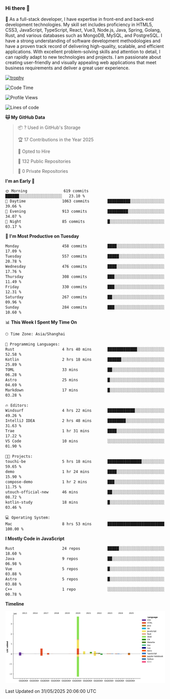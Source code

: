 ### Hi there 👋

🌱 As a full-stack developer, I have expertise in front-end and back-end development technologies. My skill set includes proficiency in HTML5, CSS3, JavaScript, TypeScript, React, Vue3, Node.js, Java, Spring, Golang, Rust, and various databases such as MongoDB, MySQL, and PostgreSQL. I have a strong understanding of software development methodologies and have a proven track record of delivering high-quality, scalable, and efficient applications. With excellent problem-solving skills and attention to detail, I can rapidly adapt to new technologies and projects. I am passionate about creating user-friendly and visually appealing web applications that meet business requirements and deliver a great user experience.

[![trophy](https://github-profile-trophy.vercel.app/?username=elton&rank=SECRET,SSS,SS,S,AAA,AA,A&theme=onedark&no-frame=true&margin-w=10)](https://github.com/ryo-ma/github-profile-trophy)

<!--START_SECTION:waka-->
![Code Time](http://img.shields.io/badge/Code%20Time-1%2C667%20hrs%2053%20mins-blue)

![Profile Views](http://img.shields.io/badge/Profile%20Views-1-blue)

![Lines of code](https://img.shields.io/badge/From%20Hello%20World%20I%27ve%20Written-5.7%20million%20lines%20of%20code-blue)

**🐱 My GitHub Data** 

> 📦 ? Used in GitHub's Storage 
 > 
> 🏆 17 Contributions in the Year 2025
 > 
> 💼 Opted to Hire
 > 
> 📜 132 Public Repositories 
 > 
> 🔑 0 Private Repositories 
 > 
**I'm an Early 🐤** 

```text
🌞 Morning                619 commits         ██████░░░░░░░░░░░░░░░░░░░   23.10 % 
🌆 Daytime                1063 commits        ██████████░░░░░░░░░░░░░░░   39.66 % 
🌃 Evening                913 commits         █████████░░░░░░░░░░░░░░░░   34.07 % 
🌙 Night                  85 commits          █░░░░░░░░░░░░░░░░░░░░░░░░   03.17 % 
```
📅 **I'm Most Productive on Tuesday** 

```text
Monday                   458 commits         ████░░░░░░░░░░░░░░░░░░░░░   17.09 % 
Tuesday                  557 commits         █████░░░░░░░░░░░░░░░░░░░░   20.78 % 
Wednesday                476 commits         ████░░░░░░░░░░░░░░░░░░░░░   17.76 % 
Thursday                 308 commits         ███░░░░░░░░░░░░░░░░░░░░░░   11.49 % 
Friday                   330 commits         ███░░░░░░░░░░░░░░░░░░░░░░   12.31 % 
Saturday                 267 commits         ██░░░░░░░░░░░░░░░░░░░░░░░   09.96 % 
Sunday                   284 commits         ███░░░░░░░░░░░░░░░░░░░░░░   10.60 % 
```


📊 **This Week I Spent My Time On** 

```text
🕑︎ Time Zone: Asia/Shanghai

💬 Programming Languages: 
Rust                     4 hrs 40 mins       █████████████░░░░░░░░░░░░   52.58 % 
Kotlin                   2 hrs 18 mins       ██████░░░░░░░░░░░░░░░░░░░   25.89 % 
TOML                     33 mins             ██░░░░░░░░░░░░░░░░░░░░░░░   06.28 % 
Astro                    25 mins             █░░░░░░░░░░░░░░░░░░░░░░░░   04.69 % 
Markdown                 17 mins             █░░░░░░░░░░░░░░░░░░░░░░░░   03.28 % 

🔥 Editors: 
Windsurf                 4 hrs 22 mins       ████████████░░░░░░░░░░░░░   49.26 % 
IntelliJ IDEA            2 hrs 48 mins       ████████░░░░░░░░░░░░░░░░░   31.63 % 
Trae                     1 hr 31 mins        ████░░░░░░░░░░░░░░░░░░░░░   17.22 % 
VS Code                  10 mins             ░░░░░░░░░░░░░░░░░░░░░░░░░   01.90 % 

🐱‍💻 Projects: 
touchi-be                5 hrs 18 mins       ███████████████░░░░░░░░░░   59.65 % 
demo                     1 hr 24 mins        ████░░░░░░░░░░░░░░░░░░░░░   15.90 % 
compose-demo             1 hr 2 mins         ███░░░░░░░░░░░░░░░░░░░░░░   11.75 % 
utouch-official-new      46 mins             ██░░░░░░░░░░░░░░░░░░░░░░░   08.72 % 
kotlin-study             18 mins             █░░░░░░░░░░░░░░░░░░░░░░░░   03.46 % 

💻 Operating System: 
Mac                      8 hrs 53 mins       █████████████████████████   100.00 % 
```

**I Mostly Code in JavaScript** 

```text
Rust                     24 repos            █████░░░░░░░░░░░░░░░░░░░░   18.60 % 
Java                     9 repos             ██░░░░░░░░░░░░░░░░░░░░░░░   06.98 % 
Vue                      5 repos             █░░░░░░░░░░░░░░░░░░░░░░░░   03.88 % 
Astro                    5 repos             █░░░░░░░░░░░░░░░░░░░░░░░░   03.88 % 
C++                      1 repo              ░░░░░░░░░░░░░░░░░░░░░░░░░   00.78 % 
```



**Timeline**

![Lines of Code chart](https://raw.githubusercontent.com/elton/elton/main/assets/bar_graph.png)


 Last Updated on 31/05/2025 20:06:00 UTC
<!--END_SECTION:waka-->

<!--
**elton/elton** is a ✨ _special_ ✨ repository because its `README.md` (this file) appears on your GitHub profile.

Here are some ideas to get you started:

- 🔭 I’m currently working on ...
- 🌱 I’m currently learning ...
- 👯 I’m looking to collaborate on ...
- 🤔 I’m looking for help with ...
- 💬 Ask me about ...
- 📫 How to reach me: ...
- 😄 Pronouns: ...
- ⚡ Fun fact: ...
-->
